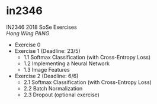 # in2346
IN2346 2018 SoSe Exercises  
*Hong Wing PANG*

* Exercise 0
* Exercise 1 (Deadline: 23/5)
    * 1.1 Softmax Classification (with Cross-Entropy Loss)
    * 1.2 Implementing a Neural Network
    * 1.3 Image Features
* Exercise 2 (Deadline: 6/6)
    * 2.1 Softmax Classification (with Cross-Entropy Loss)
    * 2.2 Batch Normalization
    * 2.3 Dropout (optional exercise)
